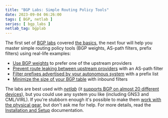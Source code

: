 ```yaml
---
title: "BGP Labs: Simple Routing Policy Tools"
date: 2023-09-04 06:26:00
tags: [ BGP, netlab ]
series: [ bgp_labs ]
netlab_tag: bgplab
---
```

The first set of [BGP labs](https://bgplabs.net/) covered [the basics](/2023/08/bgp-labs-basic-setup.html), the next four will help you master simple routing policy tools (BGP weights, AS-path filters, prefix filters) using real-life examples:

* [Use BGP weights](https://bgplabs.net/policy/1-weights/) to prefer one of the upstream providers
* [Prevent route leaking between upstream providers](https://bgplabs.net/policy/2-stop-transit/) with an AS-path filter
* [Filter prefixes advertised by your autonomous system](https://bgplabs.net/policy/3-prefix/) with a prefix list
* [Minimize the size of your BGP table](https://bgplabs.net/policy/4-reduce/) with inbound filters

The labs are best used with _[netlab](https://netlab.tools/)_ (it [supports BGP on almost 20 different devices](https://netlab.tools/platforms/#platform-routing-support)), but you could use any system you like (including GNS3 and CML/VIRL). If you're stubborn enough it's possible to make them [work with the physical gear](https://bgplabs.net/external/), but don't ask me for help. For more details, read the [Installation and Setup](https://bgplabs.net/1-setup/) documentation.